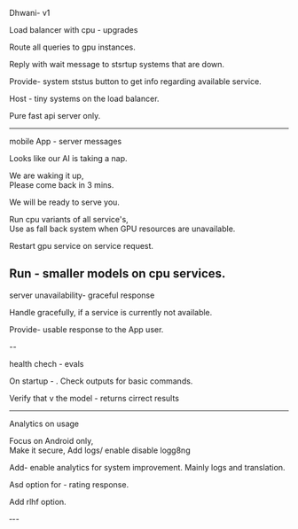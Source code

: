 Dhwani- v1 

Load balancer with cpu - upgrades

Route all queries to gpu instances. 

Reply with wait message to stsrtup systems that are down. 

Provide- system ststus button to get info regarding available service. 


Host - tiny systems on the load balancer.

Pure fast api server only. 

---


mobile App - server messages 

Looks like our AI is taking a nap. 

We are waking it up,  
Please come back in 3 mins. 

We will be ready to serve you. 


Run cpu variants of all service's,  
Use as fall back system when GPU resources are unavailable. 

Restart gpu service on service request.

Run - smaller models on cpu services. 
---

server unavailability- graceful response 

Handle gracefully,  if a service is currently not available. 

Provide- usable response to the App user.

--

health chech - evals

On startup - .
Check outputs for basic commands. 

Verify that v the model - returns cirrect results



---

Analytics on usage 

Focus on Android only,  
Make it secure, 
Add logs/ enable disable logg8ng 


Add- enable analytics for system improvement. 
Mainly logs and translation. 

Asd option for - rating response. 

Add rlhf option. 


‐--


